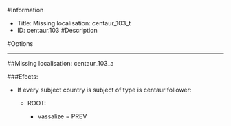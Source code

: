 #Information
 - Title: Missing localisation: centaur_103_t
 - ID: centaur.103
#Description

#Options

___
##Missing localisation: centaur_103_a

###Efects:<ul><li>If every subject country is subject of type is centaur follower:</li><ul><li>ROOT:</li><ul><li>vassalize = PREV</li></ul></ul></ul>
